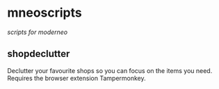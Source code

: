 # mneoscripts

_scripts for moderneo_

## shopdeclutter
Declutter your favourite shops so you can focus on the items you need. Requires the browser extension Tampermonkey.

